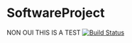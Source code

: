 # SoftwareProject
NON
OUI
THIS IS A TEST
[![Build Status](https://api.cirrus-ci.com/github/SDPTeam15/SoftwareProject.svg)](https://cirrus-ci.com/github/SDPTeam15/SoftwareProject)